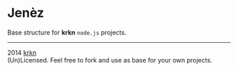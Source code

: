 # Jenèz

Base structure for **krkn** `node.js` projects.

* * *

2014 [krkn](http://krkn.be)  
(Un)Licensed. Feel free to fork and use as base for your own projects.
